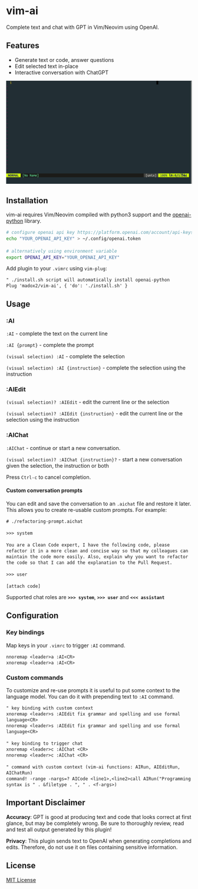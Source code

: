 # vim-ai

Complete text and chat with GPT in Vim/Neovim using OpenAI.

## Features

- Generate text or code, answer questions
- Edit selected text in-place
- Interactive conversation with ChatGPT

![vim-ai demo](./demo.gif)

## Installation

vim-ai requires Vim/Neovim compiled with python3 support and the [openai-python](https://github.com/openai/openai-python) library.

```sh
# configure openai api key https://platform.openai.com/account/api-keys
echo "YOUR_OPENAI_API_KEY" > ~/.config/openai.token

# alternatively using environment variable
export OPENAI_API_KEY="YOUR_OPENAI_API_KEY"
```

Add plugin to your `.vimrc` using `vim-plug`:

```vim
" ./install.sh script will automatically install openai-python
Plug 'madox2/vim-ai', { 'do': './install.sh' }
```

## Usage

### :AI

`:AI` - complete the text on the current line

`:AI {prompt}` - complete the prompt

`(visual selection) :AI` - complete the selection

`(visual selection) :AI {instruction}` - complete the selection using the instruction

### :AIEdit

`(visual selection)? :AIEdit` - edit the current line or the selection

`(visual selection)? :AIEdit {instruction}` - edit the current line or the selection using the instruction

### :AIChat


`:AIChat` - continue or start a new conversation.

`(visual selection)? :AIChat {instruction}?` - start a new conversation given the selection, the instruction or both

Press `Ctrl-c` to cancel completion.

#### Custom conversation prompts

You can edit and save the conversation to an `.aichat` file and restore it later.
This allows you to create re-usable custom prompts. For example:

```
# ./refactoring-prompt.aichat

>>> system

You are a Clean Code expert, I have the following code, please refactor it in a more clean and concise way so that my colleagues can maintain the code more easily. Also, explain why you want to refactor the code so that I can add the explanation to the Pull Request.

>>> user

[attach code]

```

Supported chat roles are **`>>> system`**, **`>>> user`** and **`<<< assistant`**

## Configuration

### Key bindings

Map keys in your `.vimrc` to trigger `:AI` command.

```vim
nnoremap <leader>a :AI<CR>
xnoremap <leader>a :AI<CR>
```

### Custom commands

To customize and re-use prompts it is useful to put some context to the language model. You can do it with prepending text to `:AI` command.

```vim
" key binding with custom context
xnoremap <leader>s :AIEdit fix grammar and spelling and use formal language<CR>
nnoremap <leader>s :AIEdit fix grammar and spelling and use formal language<CR>

" key binding to trigger chat
xnoremap <leader>c :AIChat <CR>
nnoremap <leader>c :AIChat <CR>

" command with custom context (vim-ai functions: AIRun, AIEditRun, AIChatRun)
command! -range -nargs=? AICode <line1>,<line2>call AIRun("Programming syntax is " . &filetype . ", " . <f-args>)
```


## Important Disclaimer

**Accuracy**: GPT is good at producing text and code that looks correct at first glance, but may be completely wrong. Be sure to thoroughly review, read and test all output generated by this plugin!

**Privacy**: This plugin sends text to OpenAI when generating completions and edits. Therefore, do not use it on files containing sensitive information.

## License

[MIT License](https://github.com/madox2/vim-ai/blob/main/LICENSE)
